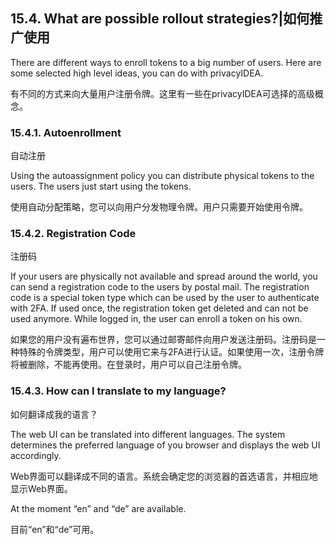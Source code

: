 ## 15.4. What are possible rollout strategies?|如何推广使用

There are different ways to enroll tokens to a big number of users. Here are some selected high level ideas, you can do with privacyIDEA.

有不同的方式来向大量用户注册令牌。这里有一些在privacyIDEA可选择的高级概念。

### 15.4.1. Autoenrollment

自动注册

Using the autoassignment policy you can distribute physical tokens to the users. The users just start using the tokens.

使用自动分配策略，您可以向用户分发物理令牌。用户只需要开始使用令牌。

### 15.4.2. Registration Code

注册码

If your users are physically not available and spread around the world, you can send a registration code to the users by postal mail. The registration code is a special token type which can be used by the user to authenticate with 2FA. If used once, the registration token get deleted and can not be used anymore. While logged in, the user can enroll a token on his own.

如果您的用户没有遍布世界，您可以通过邮寄邮件向用户发送注册码。注册码是一种特殊的令牌类型，用户可以使用它来与2FA进行认证。如果使用一次，注册令牌将被删除，不能再使用。在登录时，用户可以自己注册令牌。

### 15.4.3. How can I translate to my language?

如何翻译成我的语言？

The web UI can be translated into different languages. The system determines the preferred language of you browser and displays the web UI accordingly.

Web界面可以翻译成不同的语言。系统会确定您的浏览器的首选语言，并相应地显示Web界面。

At the moment “en” and “de” are available.

目前“en”和“de”可用。